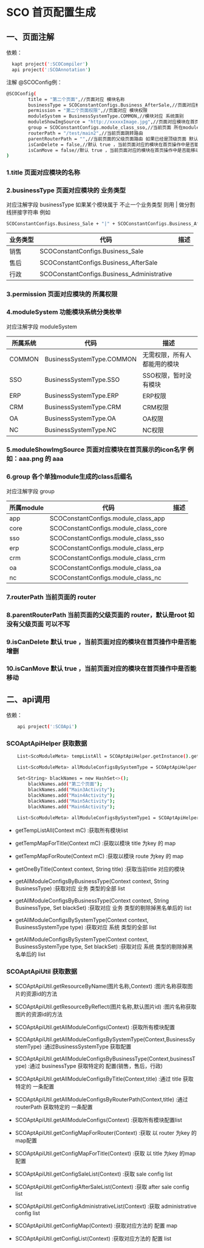 # SCO 首页配置生成

## 一、页面注解

依赖： 
```sh
  kapt project(':SCOCompiler')
  api project(':SCOAnnotation')
```

注解 @SCOConfig例：
```sh
@SCOConfig(
        title = "第二个页面",//页面对应 模块名称
        businessType = SCOConstantConfigs.Business_AfterSale,//页面对应模块的 业务类型
        permission = "第二个页面权限",//页面对应 模块权限
        moduleSystem = BusinessSystemType.COMMON,//模块对应 系统类别
        moduleShowImgSource = "http://xxxxxImage.jpg",//页面对应模块在首页呈现的icon
        group = SCOConstantConfigs.module_class_sso,//当前页面 所在module包的给定generate class后缀名
        routerPath = "/test/main2",//当前页面跳转路由
        parentRouterPath = "",//当前页面的父级页面路由 如果已经是顶级页面 默认root
        isCanDelete = false,//默认 true ，当前页面对应的模块在首页操作中是否能增删
        isCanMove = false//默认 true ，当前页面对应的模块在首页操作中是否能移动
)
```
### 1.title 页面对应模块的名称

### 2.businessType 页面对应模块的 业务类型

对应注解字段 businessType
如果某个模块属于 不止一个业务类型 则用 | 做分割线拼接字符串 例如
```sh
SCOConstantConfigs.Business_Sale + "|" + SCOConstantConfigs.Business_AfterSale
```

| 业务类型 | 代码 | 描述 |
| -------- | ---- | ---- |
| 销售  | SCOConstantConfigs.Business_Sale |  |
| 售后  | SCOConstantConfigs.Business_AfterSale |  |
| 行政  | SCOConstantConfigs.Business_Administrative |  |

### 3.permission 页面对应模块的 所属权限

### 4.moduleSystem 功能模块系统分类枚举

对应注解字段 moduleSystem

| 所属系统 | 代码 | 描述 |
| -------- | ---- | ---- |
| COMMON  | BusinessSystemType.COMMON | 无需权限，所有人都能用的模块 |
| SSO  | BusinessSystemType.SSO | SSO权限，暂时没有模块 |
| ERP  | BusinessSystemType.ERP | ERP权限 |
| CRM  | BusinessSystemType.CRM | CRM权限 |
| OA  | BusinessSystemType.OA | OA权限 |
| NC  | BusinessSystemType.NC | NC权限 |

### 5.moduleShowImgSource 页面对应模块在首页展示的icon名字 例如：aaa.png 的 aaa

### 6.group 各个单独module生成的class后缀名

对应注解字段 group 

| 所属module | 代码 | 描述 |
| -------- | ---- | ---- |
| app  | SCOConstantConfigs.module_class_app |  |
| core  | SCOConstantConfigs.module_class_core |  |
| sso  | SCOConstantConfigs.module_class_sso |  |
| erp  | SCOConstantConfigs.module_class_erp |  |
| crm  | SCOConstantConfigs.module_class_crm |  |
| oa  | SCOConstantConfigs.module_class_oa |  |
| nc  | SCOConstantConfigs.module_class_nc |  |

### 7.routerPath 当前页面的 router

### 8.parentRouterPath 当前页面的父级页面的 router，默认是root 如没有父级页面 可以不写

### 9.isCanDelete 默认 true ，当前页面对应的模块在首页操作中是否能增删

### 10.isCanMove 默认 true ，当前页面对应的模块在首页操作中是否能移动

## 二、api调用

依赖： 
```sh
	api project(':SCOApi')
```
###  SCOAptApiHelper 获取数据
```sh
    List<ScoModuleMeta> tempListAll = SCOAptApiHelper.getInstance().getTempListAll(this);

    List<ScoModuleMeta> allModuleConfigsBySystemType = SCOAptApiHelper.getInstance().getAllModuleConfigsBySystemType(this, BusinessSystemType.OA);

    Set<String> blackNames = new HashSet<>();
        blackNames.add("第二个页面");
        blackNames.add("Main3Activity");
        blackNames.add("Main4Activity");
        blackNames.add("Main5Activity");
        blackNames.add("Main6Activity");
   
    List<ScoModuleMeta> allModuleConfigsBySystemType1 = SCOAptApiHelper.getInstance().getAllModuleConfigsBySystemType(this, BusinessSystemType.OA, blackNames);
```
* getTempListAll(Context mC) :获取所有模块list

* getTempMapForTitle(Context mC) :获取以模块 title 为key 的 map

* getTempMapForRoute(Context mC) :获取以模块 route 为key 的 map

* getOneByTitle(Context context, String title) :获取当前title 对应的模块

* getAllModuleConfigsByBusinessType(Context context, String BusinessType) :获取对应  业务 类型的全部 list

* getAllModuleConfigsByBusinessType(Context context, String BusinessType, Set<String> blackSet)  :获取对应  业务 类型的剔除掉黑名单后的 list

* getAllModuleConfigsBySystemType(Context context, BusinessSystemType type) :获取对应  系统 类型的全部 list

* getAllModuleConfigsBySystemType(Context context, BusinessSystemType type, Set<String> blackSet) :获取对应  系统 类型的剔除掉黑名单后的 list




###  SCOAptApiUtil 获取数据

* SCOAptApiUtil.getResourceByName(图片名称,Context) :图片名称获取图片的资源id的方法

* SCOAptApiUtil.getResourceByReflect(图片名称,默认图片id) :图片名称获取图片的资源id的方法

* SCOAptApiUtil.getAllModuleConfigs(Context) :获取所有模块配置

* SCOAptApiUtil.getAllModuleConfigsBySystemType(Context,BusinessSystemType) :通过BusinessSystemType 获取配置

* SCOAptApiUtil.getAllModuleConfigsByBusinessType(Context,businessType) :通过 businessType 获取特定的 配置(销售，售后，行政)

* SCOAptApiUtil.getAllModuleConfigsByTitle(Context,title) :通过 title  获取特定的 一条配置

* SCOAptApiUtil.getAllModuleConfigsByRouterPath(Context,title) :通过 routerPath 获取特定的 一条配置

* SCOAptApiUtil.getAllModuleConfigs(Context) :获取所有模块配置list

* SCOAptApiUtil.getConfigMapForRouter(Context) :获取 以 router 为key 的map配置

* SCOAptApiUtil.getConfigMapForTitle(Context) :获取 以 title 为key 的map配置

* SCOAptApiUtil.getConfigSaleList(Context) :获取 sale config list

* SCOAptApiUtil.getConfigAfterSaleList(Context) :获取 after sale config list

* SCOAptApiUtil.getConfigAdministrativeList(Context) :获取 administrative config list

* SCOAptApiUtil.getConfigMap(Context) :获取对应方法的 配置 map

* SCOAptApiUtil.getConfigList(Context) :获取对应方法的 配置 list
